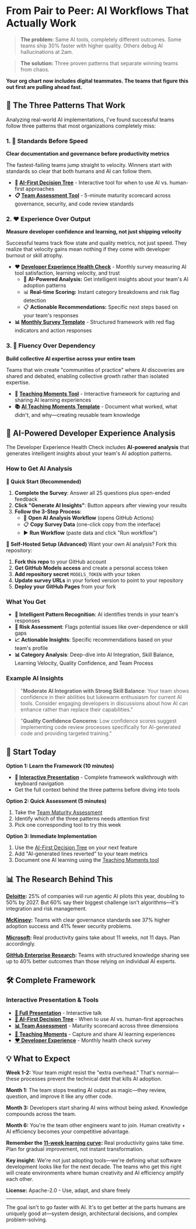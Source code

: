 # From Pair to Peer: AI Workflows That Actually Work

> **The problem:** Same AI tools, completely different outcomes. Some teams ship 30% faster with higher quality. Others debug AI hallucinations at 2am.

> **The solution:** Three proven patterns that separate winning teams from chaos.

**Your org chart now includes digital teammates. The teams that figure this out first are pulling ahead fast.**

## 🎯 The Three Patterns That Work

Analyzing real-world AI implementations, I've found successful teams follow three patterns that most organizations completely miss:

### 1. 📏 Standards Before Speed
**Clear documentation and governance before productivity metrics**

The fastest-failing teams jump straight to velocity. Winners start with standards so clear that both humans and AI can follow them.

- **🤖 [AI-First Decision Tree](https://andreagriffiths11.github.io/pair-to-peer-ai-workflows/)** - Interactive tool for when to use AI vs. human-first approaches
- **📋 [Team Assessment Tool](https://andreagriffiths11.github.io/pair-to-peer-ai-workflows/team-assessment.html)** - 5-minute maturity scorecard across governance, security, and code review standards

### 2. ❤️ Experience Over Output  
**Measure developer confidence and learning, not just shipping velocity**

Successful teams track flow state and quality metrics, not just speed. They realize that velocity gains mean nothing if they come with developer burnout or skill atrophy.

- **❤️ [Developer Experience Health Check](https://andreagriffiths11.github.io/pair-to-peer-ai-workflows/developer-experience.html)** - Monthly survey measuring AI tool satisfaction, learning velocity, and trust
  - 🤖 **AI-Powered Analysis:** Get intelligent insights about your team's AI adoption patterns
  - 📊 **Real-time Scoring:** Instant category breakdowns and risk flag detection
  - 📋 **Actionable Recommendations:** Specific next steps based on your team's responses
- **📊 [Monthly Survey Template](templates/developer-experience-health-check.md)** - Structured framework with red flag indicators and action responses

### 3. 🧠 Fluency Over Dependency
**Build collective AI expertise across your entire team**

Teams that win create "communities of practice" where AI discoveries are shared and debated, enabling collective growth rather than isolated expertise.

- **📝 [Teaching Moments Tool](https://andreagriffiths11.github.io/pair-to-peer-ai-workflows/teaching-moments.html)** - Interactive framework for capturing and sharing AI learning experiences
- **📚 [AI Teaching Moments Template](templates/ai-teaching-moment-template.md)** - Document what worked, what didn't, and why—creating reusable team knowledge

## 🤖 AI-Powered Developer Experience Analysis

The Developer Experience Health Check includes **AI-powered analysis** that generates intelligent insights about your team's AI adoption patterns.

### How to Get AI Analysis

**🎯 Quick Start (Recommended)**
1. **Complete the Survey**: Answer all 25 questions plus open-ended feedback
2. **Click "Generate AI Insights"**: Button appears after viewing your results
3. **Follow the 3-Step Process**:
   - 🔗 **Open AI Analysis Workflow** (opens GitHub Actions)
   - 📋 **Copy Survey Data** (one-click copy from the interface)
   - ▶️ **Run Workflow** (paste data and click "Run workflow")

**🔧 Self-Hosted Setup (Advanced)**
Want your own AI analysis? Fork this repository:
1. **Fork this repo** to your GitHub account
2. **Get GitHub Models access** and create a personal access token
3. **Add repository secret** `MODELS_TOKEN` with your token
4. **Update survey URLs** in your forked version to point to your repository
5. **Deploy your GitHub Pages** from your fork

### What You Get

- **🧠 Intelligent Pattern Recognition**: AI identifies trends in your team's responses
- **🚩 Risk Assessment**: Flags potential issues like over-dependence or skill gaps
- **📈 Actionable Insights**: Specific recommendations based on your team's profile
- **📊 Category Analysis**: Deep-dive into AI Integration, Skill Balance, Learning Velocity, Quality Confidence, and Team Process

### Example AI Insights

> "**Moderate AI Integration with Strong Skill Balance**: Your team shows confidence in their abilities but lukewarm enthusiasm for current AI tools. Consider engaging developers in discussions about how AI can enhance rather than replace their capabilities."

> "**Quality Confidence Concerns**: Low confidence scores suggest implementing code review processes specifically for AI-generated code and providing targeted training."

## 🚀 Start Today

**Option 1: Learn the Framework (10 minutes)**
- **📖 [Interactive Presentation](https://andreagriffiths11.github.io/pair-to-peer-ai-workflows/slides.html)** - Complete framework walkthrough with keyboard navigation
- Get the full context behind the three patterns before diving into tools

**Option 2: Quick Assessment (5 minutes)**
1. Take the [Team Maturity Assessment](https://andreagriffiths11.github.io/pair-to-peer-ai-workflows/team-assessment.html)
2. Identify which of the three patterns needs attention first
3. Pick one corresponding tool to try this week

**Option 3: Immediate Implementation**
1. Use the [AI-First Decision Tree](https://andreagriffiths11.github.io/pair-to-peer-ai-workflows/) on your next feature
2. Add "AI-generated lines reverted" to your team metrics
3. Document one AI learning using the [Teaching Moments tool](https://andreagriffiths11.github.io/pair-to-peer-ai-workflows/teaching-moments.html)

## 📊 The Research Behind This

**[Deloitte](https://www.deloitte.com/global/en/about/press-room/deloitte-globals-2025-predictions-report.html):** 25% of companies will run agentic AI pilots this year, doubling to 50% by 2027. But 60% say their biggest challenge isn't algorithms—it's integration and risk management.

**[McKinsey](https://www.mckinsey.com/capabilities/quantumblack/our-insights/the-state-of-ai):** Teams with clear governance standards see 37% higher adoption success and 41% fewer security problems.

**[Microsoft](https://www.microsoft.com/en-us/worklab/ai-data-drop-the-11-by-11-tipping-point):** Real productivity gains take about 11 weeks, not 11 days. Plan accordingly.

**[GitHub Enterprise Research](https://resources.github.com/enterprise/ai-powered-workforce-playbook/):** Teams with structured knowledge sharing see up to 40% better outcomes than those relying on individual AI experts.

## 🛠️ Complete Framework

### Interactive Presentation & Tools
- **[🎤 Full Presentation](https://andreagriffiths11.github.io/pair-to-peer-ai-workflows/slides.html)** - Interactive talk
- **[🤖 AI-First Decision Tree](https://andreagriffiths11.github.io/pair-to-peer-ai-workflows/)** - When to use AI vs. human-first approaches
- **[📊 Team Assessment](https://andreagriffiths11.github.io/pair-to-peer-ai-workflows/team-assessment.html)** - Maturity scorecard across three dimensions
- **[📝 Teaching Moments](https://andreagriffiths11.github.io/pair-to-peer-ai-workflows/teaching-moments.html)** - Capture and share AI learning experiences  
- **[❤️ Developer Experience](https://andreagriffiths11.github.io/pair-to-peer-ai-workflows/developer-experience.html)** - Monthly health check survey

## 💡 What to Expect

**Week 1-2:** Your team might resist the "extra overhead." That's normal—these processes prevent the technical debt that kills AI adoption.

**Month 1:** The team stops treating AI output as magic—they review, question, and improve it like any other code.

**Month 3:** Developers start sharing AI wins without being asked. Knowledge compounds across the team.

**Month 6:** You're the team other engineers want to join. Human creativity + AI efficiency becomes your competitive advantage.

**Remember the [11-week learning curve](https://news.microsoft.com/en-cee/2024/04/29/11-minutes-a-day-adds-up-to-10-hours-saved-in-11-weeks-results-of-a-study-on-the-impact-of-ai/):** Real productivity gains take time. Plan for gradual improvement, not instant transformation.

**Key insight:** We're not just adopting tools—we're defining what software development looks like for the next decade. The teams who get this right will create environments where human creativity and AI efficiency amplify each other.

**License:** Apache-2.0 - Use, adapt, and share freely

---

The goal isn't to go faster with AI. It's to get better at the parts humans are uniquely good at—system design, architectural decisions, and complex problem-solving.

